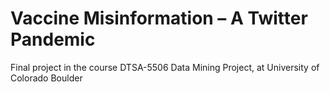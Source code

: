 # Vaccine Misinformation – A Twitter Pandemic
Final project in the course DTSA-5506 Data Mining Project, at University of Colorado Boulder

